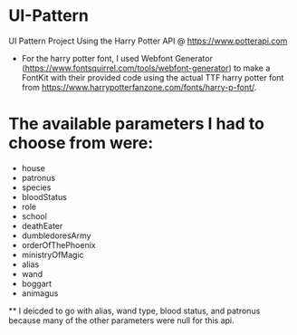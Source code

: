 # UI-Pattern
UI Pattern Project
Using the Harry Potter API @ https://www.potterapi.com

* For the harry potter font, I used Webfont Generator (https://www.fontsquirrel.com/tools/webfont-generator) to make a FontKit with their provided code using the actual TTF harry potter font from https://www.harrypotterfanzone.com/fonts/harry-p-font/.


# The available parameters I had to choose from were:
* house
* patronus
* species	
* bloodStatus
* role	
* school	
* deathEater
* dumbledoresArmy
* orderOfThePhoenix
* ministryOfMagic
* alias
* wand	
* boggart
* animagus

** I deicded to go with alias, wand type, blood status, and patronus because many of the other parameters were null for this api.
